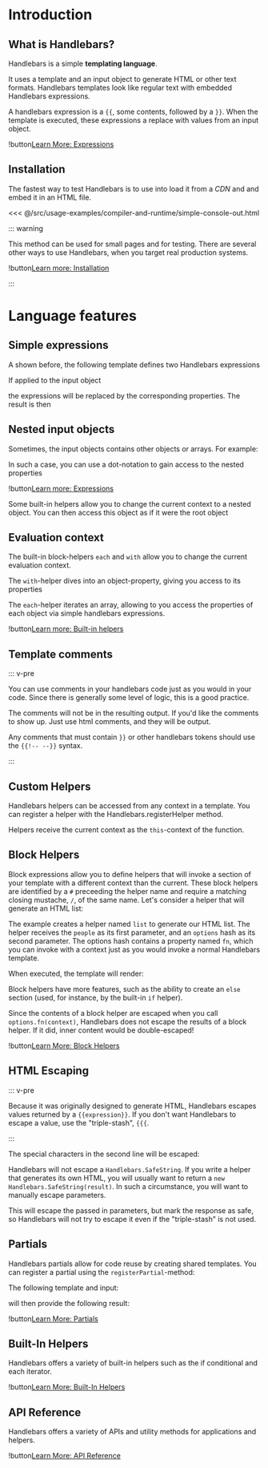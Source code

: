 # Introduction

## What is Handlebars?

Handlebars is a simple **templating language**.

It uses a template and an input object to generate HTML or other text formats. Handlebars templates look like regular
text with embedded Handlebars expressions.

<ExamplePart examplePage="/examples/simple-expressions" show="template"/>

A handlebars expression is a `{{`, some contents, followed by a `}}`. When the template is executed, these expressions a
replace with values from an input object.

!button[Learn More: Expressions](expressions.html)

## Installation

The fastest way to test Handlebars is to use into load it from a _CDN_ and and embed it in an HTML file.

<<< @/src/usage-examples/compiler-and-runtime/simple-console-out.html

::: warning

This method can be used for small pages and for testing. There are several other ways to use Handlebars, when you target
real production systems.

!button[Learn more: Installation](../topics/installation.md)

:::

# Language features

## Simple expressions

A shown before, the following template defines two Handlebars expressions

<ExamplePart examplePage="/examples/simple-expressions" show="template"/>

If applied to the input object

<ExamplePart examplePage="/examples/simple-expressions" show="input"/>

the expressions will be replaced by the corresponding properties. The result is then

<ExamplePart examplePage="/examples/simple-expressions" show="output"/>

## Nested input objects

Sometimes, the input objects contains other objects or arrays. For example:

<ExamplePart examplePage="/examples/path-expressions-dot" show="input" />

In such a case, you can use a dot-notation to gain access to the nested properties

<ExamplePart examplePage="/examples/path-expressions-dot" show="template"/>

!button[Learn more: Expressions](./expressions.md)

Some built-in helpers allow you to change the current context to a nested object. You can then access this object as if
it were the root object

## Evaluation context

The built-in block-helpers `each` and `with` allow you to change the current evaluation context.

The `with`-helper dives into an object-property, giving you access to its properties

<Flex>

<ExamplePart examplePage="/examples/builtin-helper-with-block" show="template"/>
<ExamplePart examplePage="/examples/builtin-helper-with-block" show="input"/>

</Flex>

The `each`-helper iterates an array, allowing to you access the properties of each object via simple handlebars
expressions.

<Flex>
<ExamplePart examplePage="/examples/builtin-helper-each-block" show="template"/>
<ExamplePart examplePage="/examples/builtin-helper-each-block" show="input"/>
</Flex>

!button[Learn more: Built-in helpers](./builtin-helpers.md)

## Template comments

::: v-pre

You can use comments in your handlebars code just as you would in your code. Since there is generally some level of
logic, this is a good practice.

The comments will not be in the resulting output. If you'd like the comments to show up. Just use html comments, and
they will be output.

Any comments that must contain `}}` or other handlebars tokens should use the `{{!-- --}}` syntax.

:::

<ExamplePart examplePage="/examples/comments" show="template"/>

## Custom Helpers

Handlebars helpers can be accessed from any context in a template. You can register a helper with the
Handlebars.registerHelper method.

<Example examplePage="/examples/helper-simple" :showInputOutput="false" />

Helpers receive the current context as the `this`-context of the function.

<Example examplePage="/examples/helper-this-context" :showInputOutput="false" />

## Block Helpers

Block expressions allow you to define helpers that will invoke a section of your template with a different context than
the current. These block helpers are identified by a `#` preceeding the helper name and require a matching closing
mustache, `/`, of the same name. Let's consider a helper that will generate an HTML list:

<ExamplePart examplePage="/examples/helper-block" show="preparationScript" />

The example creates a helper named `list` to generate our HTML list. The helper receives the `people` as its first
parameter, and an `options` hash as its second parameter. The options hash contains a property named `fn`, which you can
invoke with a context just as you would invoke a normal Handlebars template.

When executed, the template will render:

<ExamplePart examplePage="/examples/helper-block" show="output" />

Block helpers have more features, such as the ability to create an `else` section (used, for instance, by the built-in
`if` helper).

Since the contents of a block helper are escaped when you call `options.fn(context)`, Handlebars does not escape the
results of a block helper. If it did, inner content would be double-escaped!

!button[Learn More: Block Helpers](block-helpers.html)

## HTML Escaping

::: v-pre

Because it was originally designed to generate HTML, Handlebars escapes values returned by a `{{expression}}`. If you
don't want Handlebars to escape a value, use the "triple-stash", `{{{`.

:::

<ExamplePart examplePage="/examples/html-escaping" show="template" />

The special characters in the second line will be escaped:

<ExamplePart examplePage="/examples/html-escaping" show="output" />

Handlebars will not escape a `Handlebars.SafeString`. If you write a helper that generates its own HTML, you will
usually want to return a `new Handlebars.SafeString(result)`. In such a circumstance, you will want to manually escape
parameters.

<ExamplePart examplePage="/examples/helper-safestring" show="preparationScript" />

This will escape the passed in parameters, but mark the response as safe, so Handlebars will not try to escape it even
if the "triple-stash" is not used.

## Partials

Handlebars partials allow for code reuse by creating shared templates. You can register a partial using the
`registerPartial`-method:

<ExamplePart examplePage="/examples/partials-register" show="preparationScript" />

The following template and input:

<Flex>
<ExamplePart examplePage="/examples/partials-register" show="template" />
<ExamplePart examplePage="/examples/partials-register" show="input" />
</Flex>

will then provide the following result:

<ExamplePart examplePage="/examples/partials-register" show="output" />

!button[Learn More: Partials](partials.html)

## Built-In Helpers

Handlebars offers a variety of built-in helpers such as the if conditional and each iterator.

!button[Learn More: Built-In Helpers](builtin-helpers.html)

## API Reference

Handlebars offers a variety of APIs and utility methods for applications and helpers.

!button[Learn More: API Reference](api-reference.html)
